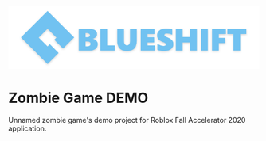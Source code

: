 ![Logo](/imgs/banner.png)

# Zombie Game DEMO
Unnamed zombie game's demo project for Roblox Fall Accelerator 2020 application.
